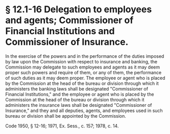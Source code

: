 # § 12.1-16 Delegation to employees and agents; Commissioner of Financial Institutions and Commissioner of Insurance.

<p>In the exercise of the powers and in the performance of the duties imposed by law upon the Commission with respect to insurance and banking, the Commission may delegate to such employees and agents as it may deem proper such powers and require of them, or any of them, the performance of such duties as it may deem proper. The employee or agent who is placed by the Commission at the head of the bureau or division through which it administers the banking laws shall be designated "Commissioner of Financial Institutions," and the employee or agent who is placed by the Commission at the head of the bureau or division through which it administers the insurance laws shall be designated "Commissioner of Insurance," and they and all deputies, agents, and employees used in such bureau or division shall be appointed by the Commission.</p><p>Code 1950, § 12-16; 1971, Ex. Sess., c. 157; 1978, c. 14.</p>